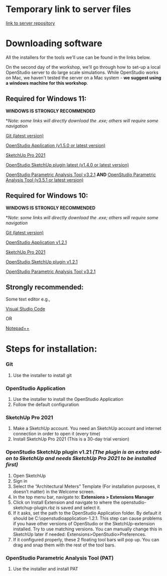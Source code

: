 # Temporary link to server files
[link to server repository](https://github.com/edwardv720/openstudio_measures)


# Downloading software
All the installers for the tools we'll use can be found in the links below. 

On the second day of the workshop, we'll go through how to set-up a local OpenStudio server to do large scale simulations. While OpenStudio works on Mac, we haven't tested the server on a Mac system - **we suggest using a windows machine for this workshop**. 

## Required for Windows 11:
**WINDOWS IS STRONGLY RECOMMENDED**

**Note: some links will directly download the .exe; others will require some navigation*

[Git (latest version)](https://git-scm.com/download/win )

[OpenStudio Application (v1.5.0 or latest version)](https://github.com/openstudiocoalition/OpenStudioApplication/releases/tag/v1.5.0)

[SketchUp Pro 2021](https://help.sketchup.com/en/downloading-older-versions )

[OpenStudio SketchUp plugin latest (v1.4.0  or latest version)](https://github.com/openstudiocoalition/openstudio-sketchup-plugin/releases/tag/v1.4.0)


[OpenStudio Parametric Analysis Tool v3.2.1](https://github.com/NREL/OpenStudio-PAT/releases/download/v3.2.1/ParametricAnalysisTool-3.2.1-Windows.exe)
**AND**
[OpenStudio Parametric Analysis Tool (v3.5.1 or latest version)](https://github.com/openstudiocoalition/OpenStudioApplication/releases/tag/v1.5.0)

## Required for Windows 10:
**WINDOWS IS STRONGLY RECOMMENDED**


**Note: some links will directly download the .exe; others will require some navigation*

[Git (latest version)](https://git-scm.com/download/win )
  
[OpenStudio Application v1.2.1](https://github.com/openstudiocoalition/OpenStudioApplication/releases/download/v1.2.1/OpenStudioApplication-1.2.1+29888f9a87-Windows.exe)

[SketchUp Pro 2021](https://help.sketchup.com/en/downloading-older-versions )

[OpenStudio SketchUp plugin v1.2.1](https://github.com/openstudiocoalition/openstudio-sketchup-plugin/releases/download/v1.2.1/openstudio-sketchup-plugin.rbz)

[OpenStudio Parametric Analysis Tool v3.2.1](https://github.com/NREL/OpenStudio-PAT/releases/download/v3.2.1/ParametricAnalysisTool-3.2.1-Windows.exe)

## Strongly recommended: 
Some text editor e.g.,

[Visual Studio Code](https://code.visualstudio.com/docs/?dv=win)

OR

[Notepad++](https://notepad-plus-plus.org/downloads/)


# Steps for installation:
### Git
1.	Use the installer to install git

### OpenStudio Application
1.	Use the installer to install the OpenStudio Application
2.	Follow the default configuration

### SketchUp Pro 2021
1.	Make a SketchUp account. You need an SketchUp account and internet connection in order to open it (every time) 
2.	Install SketchUp Pro 2021 (This is a 30-day trial version)

### OpenStudio SketchUp plugin v1.21 *(The plugin is an extra add-on to SketchUp and needs SketchUp Pro 2021 to be installed first)*
1.	Open SketchUp
2.	Sign in
3.	Select the “Architectural Meters” Template (For installation purposes, it doesn’t matter) in the Welcome screen.
4.	In the top menu bar, navigate to: **Extensions > Extensions Manager**
5.	Click on Install Extension and navigate to where the openstudio-sketchup-plugin.rbz is saved and select it.
6.	If it asks, set the path to the OpenStudio Application folder. By default it should be C:\openstudioapplication-1.2.1. This step can cause problems if you have other versions of OpenStudio or the SketchUp-extension installed. Try to use matching versions. You can manually change this in SketchUp later if needed: Extensions>OpenStudio>Preferences.
7.	If it configured properly, these 2 floating tool bars will pop up. You can drag and snap them with the rest of the tool bars.
 
### OpenStudio Parametric Analysis Tool (PAT)
1.	Use the installer and install PAT

